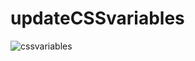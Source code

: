 # updateCSSvariables

![cssvariables](https://github.com/HakanOzdemir-FFS/drumKit/assets/139346377/3e0d4707-f921-4076-943c-2a9cb7b99bdc)
